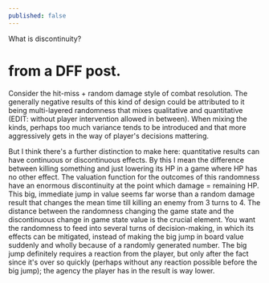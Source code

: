 ```yaml
---
published: false
---
```


What is discontinuity?

# from a DFF post.

Consider the hit-miss + random damage style of combat resolution. The generally negative results of this kind of design could be attributed to it being multi-layered randomness that mixes qualitative and quantitative (EDIT: without player intervention allowed in between). When mixing the kinds, perhaps too much variance tends to be introduced and that more aggressively gets in the way of player's decisions mattering.

But I think there's a further distinction to make here: quantitative results can have continuous or discontinuous effects. By this I mean the difference between killing something and just lowering its HP in a game where HP has no other effect. The valuation function for the outcomes of this randomness have an enormous discontinuity at the point which damage = remaining HP. This big, immediate jump in value seems far worse than a random damage result that changes the mean time till killing an enemy from 3 turns to 4. The distance between the randomness changing the game state and the discontinuous change in game state value is the crucial element. You want the randomness to feed into several turns of decision-making, in which its effects can be mitigated, instead of making the big jump in board value suddenly and wholly because of a randomly generated number. The big jump definitely requires a reaction from the player, but only after the fact since it's over so quickly (perhaps without any reaction possible before the big jump); the agency the player has in the result is way lower.

